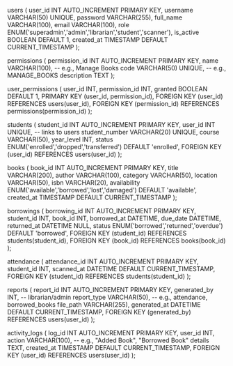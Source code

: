 users (
user_id INT AUTO_INCREMENT PRIMARY KEY,
username VARCHAR(50) UNIQUE,
password VARCHAR(255),
full_name VARCHAR(100),
email VARCHAR(100),
role ENUM('superadmin','admin','librarian','student','scanner'),
is_active BOOLEAN DEFAULT 1,
created_at TIMESTAMP DEFAULT CURRENT_TIMESTAMP
);

permissions (
permission_id INT AUTO_INCREMENT PRIMARY KEY,
name VARCHAR(100), -- e.g., Manage Books
code VARCHAR(50) UNIQUE, -- e.g., MANAGE_BOOKS
description TEXT
);

user_permissions (
user_id INT,
permission_id INT,
granted BOOLEAN DEFAULT 1,
PRIMARY KEY (user_id, permission_id),
FOREIGN KEY (user_id) REFERENCES users(user_id),
FOREIGN KEY (permission_id) REFERENCES permissions(permission_id)
);

students (
student_id INT AUTO_INCREMENT PRIMARY KEY,
user_id INT UNIQUE, -- links to users
student_number VARCHAR(20) UNIQUE,
course VARCHAR(50),
year_level INT,
status ENUM('enrolled','dropped','transferred') DEFAULT 'enrolled',
FOREIGN KEY (user_id) REFERENCES users(user_id)
);

books (
book_id INT AUTO_INCREMENT PRIMARY KEY,
title VARCHAR(200),
author VARCHAR(100),
category VARCHAR(50),
location VARCHAR(50),
isbn VARCHAR(20),
availability ENUM('available','borrowed','lost','damaged') DEFAULT 'available',
created_at TIMESTAMP DEFAULT CURRENT_TIMESTAMP
);

borrowings (
borrowing_id INT AUTO_INCREMENT PRIMARY KEY,
student_id INT,
book_id INT,
borrowed_at DATETIME,
due_date DATETIME,
returned_at DATETIME NULL,
status ENUM('borrowed','returned','overdue') DEFAULT 'borrowed',
FOREIGN KEY (student_id) REFERENCES students(student_id),
FOREIGN KEY (book_id) REFERENCES books(book_id)
);

attendance (
attendance_id INT AUTO_INCREMENT PRIMARY KEY,
student_id INT,
scanned_at DATETIME DEFAULT CURRENT_TIMESTAMP,
FOREIGN KEY (student_id) REFERENCES students(student_id)
);

reports (
report_id INT AUTO_INCREMENT PRIMARY KEY,
generated_by INT, -- librarian/admin
report_type VARCHAR(50), -- e.g., attendance, borrowed_books
file_path VARCHAR(255),
generated_at DATETIME DEFAULT CURRENT_TIMESTAMP,
FOREIGN KEY (generated_by) REFERENCES users(user_id)
);

activity_logs (
log_id INT AUTO_INCREMENT PRIMARY KEY,
user_id INT,
action VARCHAR(100), -- e.g., "Added Book", "Borrowed Book"
details TEXT,
created_at TIMESTAMP DEFAULT CURRENT_TIMESTAMP,
FOREIGN KEY (user_id) REFERENCES users(user_id)
);